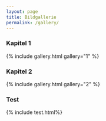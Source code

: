 ```yaml
---
layout: page
title: Bildgallerie
permalink: /gallery/
---
```


### Kapitel 1

{% include gallery.html  gallery="1" %}

### Kapitel 2

{% include gallery.html  gallery="2" %}

### Test

{% include test.html%}
